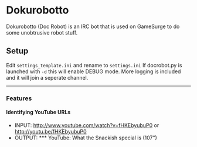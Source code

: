 Dokurobotto
===========

Dokurobotto (Doc Robot) is an IRC bot that is used on GameSurge to do some unobtrusive robot stuff.

## Setup
Edit `settings_template.ini` and rename to `settings.ini`
If docrobot.py is launched with `-d` this will enable DEBUG mode. More logging is included and it will join a seperate channel.

* * *

### Features
#### Identifying YouTube URLs
* INPUT:  http://www.youtube.com/watch?v=fHKEbyubuP0 or http://youtu.be/fHKEbyubuP0
* OUTPUT: \*\*\* YouTube: What the Snackish special is (107")
